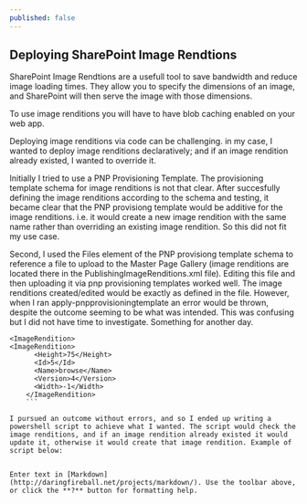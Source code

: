 ```yaml
---
published: false
---
```

## Deploying SharePoint Image Rendtions

SharePoint Image Rendtions are a usefull tool to save bandwidth and reduce image loading times. They allow you to specify the dimensions of an image, and SharePoint will then serve the image with those dimensions. 

To use image renditions you will have to have blob caching enabled on your web app. 

Deploying image renditions via code can be challenging. in my case, I wanted to deploy image renditions declaratively; and if an image rendition already existed, I wanted to override it. 

Initially I tried to use a PNP Provisioning Template. The provisioning template schema for image renditions is not that clear. After succesfully defining the image renditions according to the schema and testing, it became clear that the PNP provisiong template would be additive for the image renditions. i.e. it would create a new image rendition with the same name rather than overriding an existing image rendition. So this did not fit my use case. 

Second, I used the Files element of the PNP provisiong template schema to reference a file to upload to the Master Page Gallery (image renditions are located there in the PublishingImageRenditions.xml file). Editing this file and then uploading it via pnp provisioning templates worked well. The image renditions created/edited would be exactly as defined in the file. However, when I ran apply-pnpprovisioningtemplate an error would be thrown, despite the outcome seeming to be what was intended. This was confusing but I did not have time to investigate. Something for another day. 

```    
<ImageRendition>
<ImageRendition>
      <Height>75</Height>
      <Id>5</Id>
      <Name>browse</Name>
      <Version>4</Version>
      <Width>-1</Width>
    </ImageRendition>
    ```

I pursued an outcome without errors, and so I ended up writing a powershell script to achieve what I wanted. The script would check the image renditions, and if an image rendition already existed it would update it, otherwise it would create that image rendition. Example of script below:


Enter text in [Markdown](http://daringfireball.net/projects/markdown/). Use the toolbar above, or click the **?** button for formatting help.
